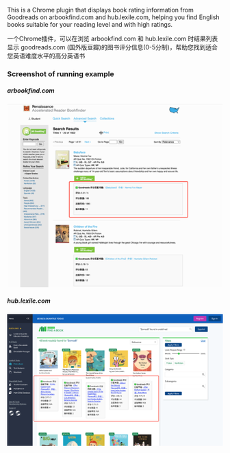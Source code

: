 This is a Chrome plugin that displays book rating information from Goodreads on arbookfind.com and hub.lexile.com, helping you find English books suitable for your reading level and with high ratings.

一个Chrome插件，可以在浏览 arbookfind.com 和 hub.lexile.com 时结果列表显示 goodreads.com (国外版豆瓣)的图书评分信息(0-5分制)，帮助您找到适合您英语难度水平的高分英语书

### Screenshot of running example


##### arbookfind.com
![](icons/examples/AR.png)

##### hub.lexile.com
![](icons/examples/Lexile.png)